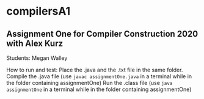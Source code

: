 # compilersA1
Assignment One for Compiler Construction 2020 with Alex Kurz
-----------
Students:
Megan Walley

How to run and test:
Place the .java and the .txt file in the same folder. 
Compile the .java file (use `javac assignmentOne.java` in a terminal while in the folder containing assignmentOne)
Run the .class file (use `java assignmentOne` in a terminal while in the folder containing assignmentOne)
